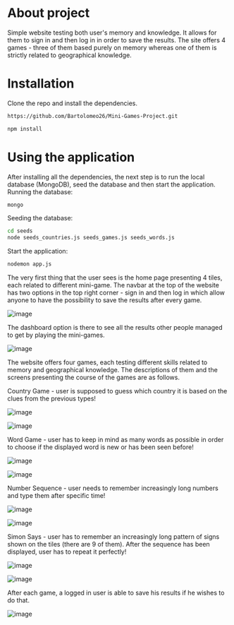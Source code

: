 # About project

Simple website testing both user's memory and knowledge. It allows for them to sign in and then log in in order to save the results.
The site offers 4 games - three of them based purely on memory whereas one of them is strictly related to geographical knowledge.


# Installation

Clone the repo and install the dependencies.
```bash
https://github.com/Bartolomeo26/Mini-Games-Project.git
```
```bash
npm install
```

# Using the application
After installing all the dependencies, the next step is to run the local database (MongoDB), seed the database and then start the application.
Running the database:
```bash
mongo
```
Seeding the database:
```bash
cd seeds
node seeds_countries.js seeds_games.js seeds_words.js
```
Start the application:
```bash
nodemon app.js
```

The very first thing that the user sees is the home page presenting 4 tiles, each related to different mini-game. The navbar at the top of the website has two options in the top right corner - sign in and then log in which allow anyone to have the possibility to save the results after every game.

![image](https://github.com/Bartolomeo26/Mini-Games-Project/assets/64313992/1a2d2d53-eeaa-4b8b-9c69-6a2353f4f5f1)

The dashboard option is there to see all the results other people managed to get by playing the mini-games.

![image](https://github.com/Bartolomeo26/Mini-Games-Project/assets/64313992/0c277a31-2b6d-486c-9b93-01eb52cad1af)

The website offers four games, each testing different skills related to memory and geographical knowledge. The descriptions of them and the screens presenting the course of the games are as follows.

Country Game - user is supposed to guess which country it is based on the clues from the previous types!

![image](https://github.com/Bartolomeo26/Mini-Games-Project/assets/64313992/520b4403-2c16-4222-8276-de28420f6845)

![image](https://github.com/Bartolomeo26/Mini-Games-Project/assets/64313992/7b5f611f-4756-4cc2-9b0f-dc9624147247)

Word Game - user has to keep in mind as many words as possible in order to choose if the displayed word is new or has been seen before!

![image](https://github.com/Bartolomeo26/Mini-Games-Project/assets/64313992/1961f968-645e-4b7b-90e3-0246c6e07a37)

![image](https://github.com/Bartolomeo26/Mini-Games-Project/assets/64313992/37d00749-4b5e-4ccb-9dd2-2cfb7241dd08)

Number Sequence - user needs to remember increasingly long numbers and type them after specific time!

![image](https://github.com/Bartolomeo26/Mini-Games-Project/assets/64313992/a7642cd3-0765-409d-bafc-a691aeeda292)

![image](https://github.com/Bartolomeo26/Mini-Games-Project/assets/64313992/f546e99c-5aaa-474a-9808-538d2517914e)

Simon Says - user has to remember an increasingly long pattern of signs shown on the tiles (there are 9 of them). After the sequence has been displayed, user has to repeat it perfectly!

![image](https://github.com/Bartolomeo26/Mini-Games-Project/assets/64313992/4a1e53d3-4562-4917-9f60-0d2db148b1b9)

![image](https://github.com/Bartolomeo26/Mini-Games-Project/assets/64313992/9572007a-b40f-4048-a6f7-d54f909edff1)

After each game, a logged in user is able to save his results if he wishes to do that.

![image](https://github.com/Bartolomeo26/Mini-Games-Project/assets/64313992/6dfdbf3d-1cfa-414b-9e17-4cbbc581ace1)
